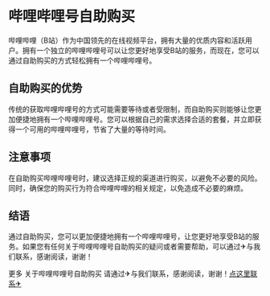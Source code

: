 # 哔哩哔哩号自助购买

哔哩哔哩（B站）作为中国领先的在线视频平台，拥有大量的优质内容和活跃用户。拥有一个独立的哔哩哔哩号可以让您更好地享受B站的服务，而现在，您可以通过自助购买的方式轻松拥有一个哔哩哔哩号。

## 自助购买的优势

传统的获取哔哩哔哩号的方式可能需要等待或者受限制，而自助购买则能够让您更加便捷地拥有一个哔哩哔哩号。您可以根据自己的需求选择合适的套餐，并立即获得一个可用的哔哩哔哩号，节省了大量的等待时间。

## 注意事项

在自助购买哔哩哔哩号时，建议选择正规的渠道进行购买，以避免不必要的风险。同时，确保您的购买行为符合哔哩哔哩的相关规定，以免造成不必要的麻烦。

## 结语

通过自助购买，您可以更加便捷地拥有一个哔哩哔哩号，让您更好地享受B站的服务。如果您有任何关于哔哩哔哩号自助购买的疑问或者需要帮助，可以通过✈与我们联系，感谢阅读，谢谢！

更多 关于哔哩哔哩号自助购买 请通过✈与我们联系，感谢阅读，谢谢！[点这里联系✈](https://sms.k02.cc)